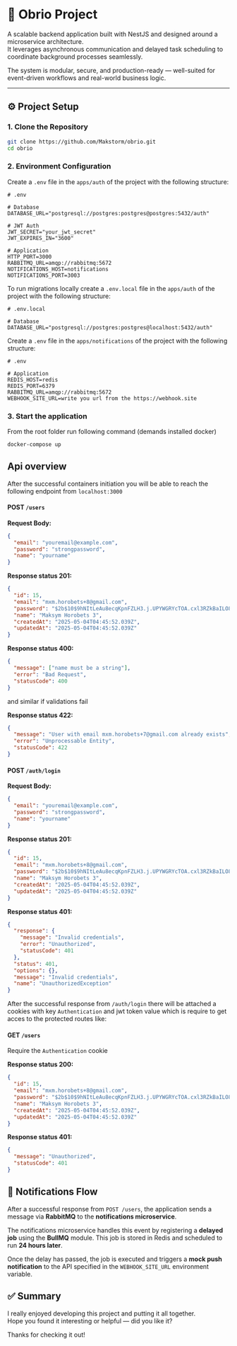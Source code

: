 # 🧱 Obrio Project

A scalable backend application built with NestJS and designed around a microservice architecture.  
It leverages asynchronous communication and delayed task scheduling to coordinate background processes seamlessly.

The system is modular, secure, and production-ready — well-suited for event-driven workflows and real-world business logic.

---

## ⚙️ Project Setup

### 1. Clone the Repository

```bash
git clone https://github.com/Makstorm/obrio.git
cd obrio
```

### 2. Environment Configuration

Create a `.env` file in the `apps/auth` of the project with the following structure:

```env
# .env

# Database
DATABASE_URL="postgresql://postgres:postgres@postgres:5432/auth"

# JWT Auth
JWT_SECRET="your_jwt_secret"
JWT_EXPIRES_IN="3600"

# Application
HTTP_PORT=3000
RABBITMQ_URL=amqp://rabbitmq:5672
NOTIFICATIONS_HOST=notifications
NOTIFICATIONS_PORT=3003
```

To run migrations locally create a `.env.local` file in the `apps/auth` of the project with the following structure:

```env
# .env.local

# Database
DATABASE_URL="postgresql://postgres:postgres@localhost:5432/auth"
```

Create a `.env` file in the `apps/notifications` of the project with the following structure:

```env
# .env

# Application
REDIS_HOST=redis
REDIS_PORT=6379
RABBITMQ_URL=amqp://rabbitmq:5672
WEBHOOK_SITE_URL=write you url from the https://webhook.site
```

### 3. Start the application

From the root folder run following command (demands installed docker)

```bash
docker-compose up
```

## Api overview

After the successful containers initiation you will be able to reach the following endpoint from `localhost:3000`

#### POST `/users`

**Request Body:**

```json
{
  "email": "youremail@example.com",
  "password": "strongpassword",
  "name": "yourname"
}
```

**Response status 201:**

```json
{
  "id": 15,
  "email": "mxm.horobets+8@gmail.com",
  "password": "$2b$10$9hNItLeAu8ecqKpnFZLH3.j.UPYWGRYcTOA.cxl3RZkBaILO85duK",
  "name": "Maksym Horobets 3",
  "createdAt": "2025-05-04T04:45:52.039Z",
  "updatedAt": "2025-05-04T04:45:52.039Z"
}
```

**Response status 400:**

```json
{
  "message": ["name must be a string"],
  "error": "Bad Request",
  "statusCode": 400
}
```

and similar if validations fail

**Response status 422:**

```json
{
  "message": "User with email mxm.horobets+7@gmail.com already exists",
  "error": "Unprocessable Entity",
  "statusCode": 422
}
```

#### POST `/auth/login`

**Request Body:**

```json
{
  "email": "youremail@example.com",
  "password": "strongpassword",
  "name": "yourname"
}
```

**Response status 201:**

```json
{
  "id": 15,
  "email": "mxm.horobets+8@gmail.com",
  "password": "$2b$10$9hNItLeAu8ecqKpnFZLH3.j.UPYWGRYcTOA.cxl3RZkBaILO85duK",
  "name": "Maksym Horobets 3",
  "createdAt": "2025-05-04T04:45:52.039Z",
  "updatedAt": "2025-05-04T04:45:52.039Z"
}
```

**Response status 401:**

```json
{
  "response": {
    "message": "Invalid credentials",
    "error": "Unauthorized",
    "statusCode": 401
  },
  "status": 401,
  "options": {},
  "message": "Invalid credentials",
  "name": "UnauthorizedException"
}
```

After the successful response from `/auth/login` there will be attached a cookies with key `Authentication` and jwt token value which is require to get acces to the protected routes like:

#### GET `/users`

Require the `Authentication` cookie

**Response status 200:**

```json
{
  "id": 15,
  "email": "mxm.horobets+8@gmail.com",
  "password": "$2b$10$9hNItLeAu8ecqKpnFZLH3.j.UPYWGRYcTOA.cxl3RZkBaILO85duK",
  "name": "Maksym Horobets 3",
  "createdAt": "2025-05-04T04:45:52.039Z",
  "updatedAt": "2025-05-04T04:45:52.039Z"
}
```

**Response status 401:**

```json
{
  "message": "Unauthorized",
  "statusCode": 401
}
```

## 🔔 Notifications Flow

After a successful response from `POST /users`, the application sends a message via **RabbitMQ** to the **notifications microservice**.

The notifications microservice handles this event by registering a **delayed job** using the **BullMQ** module. This job is stored in Redis and scheduled to run **24 hours later**.

Once the delay has passed, the job is executed and triggers a **mock push notification** to the API specified in the `WEBHOOK_SITE_URL` environment variable.

## ✅ Summary

I really enjoyed developing this project and putting it all together.  
Hope you found it interesting or helpful — did you like it?

Thanks for checking it out!
